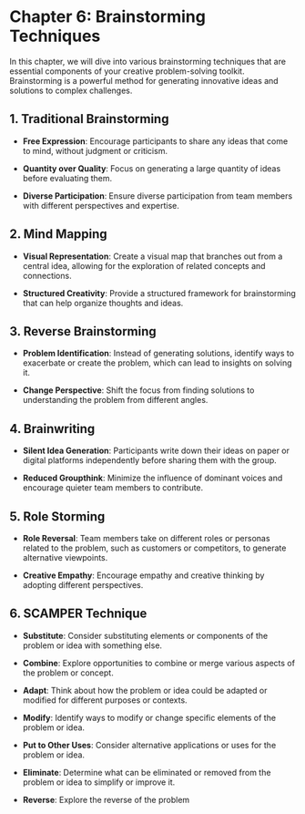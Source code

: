 Chapter 6: Brainstorming Techniques
===================================

In this chapter, we will dive into various brainstorming techniques that are essential components of your creative problem-solving toolkit. Brainstorming is a powerful method for generating innovative ideas and solutions to complex challenges.

**1. Traditional Brainstorming**
--------------------------------

* **Free Expression**: Encourage participants to share any ideas that come to mind, without judgment or criticism.

* **Quantity over Quality**: Focus on generating a large quantity of ideas before evaluating them.

* **Diverse Participation**: Ensure diverse participation from team members with different perspectives and expertise.

**2. Mind Mapping**
-------------------

* **Visual Representation**: Create a visual map that branches out from a central idea, allowing for the exploration of related concepts and connections.

* **Structured Creativity**: Provide a structured framework for brainstorming that can help organize thoughts and ideas.

**3. Reverse Brainstorming**
----------------------------

* **Problem Identification**: Instead of generating solutions, identify ways to exacerbate or create the problem, which can lead to insights on solving it.

* **Change Perspective**: Shift the focus from finding solutions to understanding the problem from different angles.

**4. Brainwriting**
-------------------

* **Silent Idea Generation**: Participants write down their ideas on paper or digital platforms independently before sharing them with the group.

* **Reduced Groupthink**: Minimize the influence of dominant voices and encourage quieter team members to contribute.

**5. Role Storming**
--------------------

* **Role Reversal**: Team members take on different roles or personas related to the problem, such as customers or competitors, to generate alternative viewpoints.

* **Creative Empathy**: Encourage empathy and creative thinking by adopting different perspectives.

**6. SCAMPER Technique**
------------------------

* **Substitute**: Consider substituting elements or components of the problem or idea with something else.

* **Combine**: Explore opportunities to combine or merge various aspects of the problem or concept.

* **Adapt**: Think about how the problem or idea could be adapted or modified for different purposes or contexts.

* **Modify**: Identify ways to modify or change specific elements of the problem or idea.

* **Put to Other Uses**: Consider alternative applications or uses for the problem or idea.

* **Eliminate**: Determine what can be eliminated or removed from the problem or idea to simplify or improve it.

* **Reverse**: Explore the reverse of the problem

